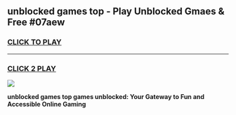 
## unblocked games top - Play Unblocked Gmaes & Free #07aew
<h3>
<a href="https://news.freeplayer.one?title=unblocked_games_top&ref=03M">CLICK TO PLAY</a></h3>
<hr>

<h3>
<a href="https://news.freeplayer.one?title=unblocked_games_top&ref=03M">CLICK 2 PLAY</a>
  
</h3>

<a href="https://news.freeplayer.one?title=unblocked_games_top&ref=03M"><img src="https://clearcache.store/games.png"></a>


**unblocked games top games unblocked: Your Gateway to Fun and Accessible Online Gaming**
